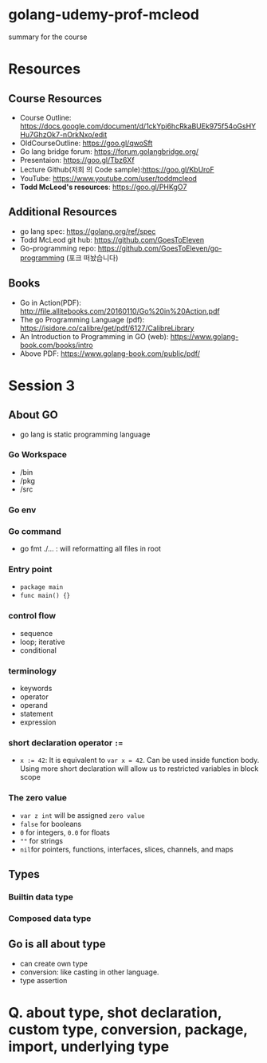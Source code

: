 # golang-udemy-prof-mcleod

summary for the course
# Resources
## Course Resources
- Course Outline: https://docs.google.com/document/d/1ckYpi6hcRkaBUEk975f54oGsHYHu7GhzOk7-nOrkNxo/edit 
- OldCourseOutline: https://goo.gl/qwoSft
- Go lang bridge forum: https://forum.golangbridge.org/
- Presentaion: https://goo.gl/Tbz6Xf
- Lecture Github(저희 의 Code sample):https://goo.gl/KbUroF
- YouTube: https://www.youtube.com/user/toddmcleod
- **Todd McLeod's resources**: https://goo.gl/PHKgO7
## Additional Resources
- go lang spec: https://golang.org/ref/spec
- Todd McLeod git hub: https://github.com/GoesToEleven
- Go-programming repo: https://github.com/GoesToEleven/go-programming  (포크 떠놨습니다)
## Books
- Go in Action(PDF): http://file.allitebooks.com/20160110/Go%20in%20Action.pdf
- The go Programming Language (pdf): https://isidore.co/calibre/get/pdf/6127/CalibreLibrary
- An Introduction to Programming in GO (web): https://www.golang-book.com/books/intro
- Above PDF: https://www.golang-book.com/public/pdf/

# Session 3

## About GO

- go lang is static programming language

### Go Workspace
- /bin
- /pkg
- /src

### Go env


### Go command
- go fmt ./... : will reformatting all files in root


### Entry point

- `package main`
- `func main() {}`


### control flow

- sequence
- loop; iterative
- conditional 

### terminology

- keywords
- operator
- operand
- statement
- expression

### short declaration operator `:=`

- `x := 42`: It is equivalent to `var x = 42`. Can be used inside function body. Using more short declaration will allow us to restricted variables in block scope

### The zero value

- `var z int` will be assigned `zero value`
- `false` for booleans
- `0` for integers, `0.0` for floats
- `""` for strings
- `nil`for pointers, functions, interfaces, slices, channels, and maps

## Types

### Builtin data type

### Composed data type

## Go is all about type

- can create own type
- conversion: like casting in other language. 
- type assertion


# Q. about type, shot declaration, custom type, conversion, package, import, underlying type